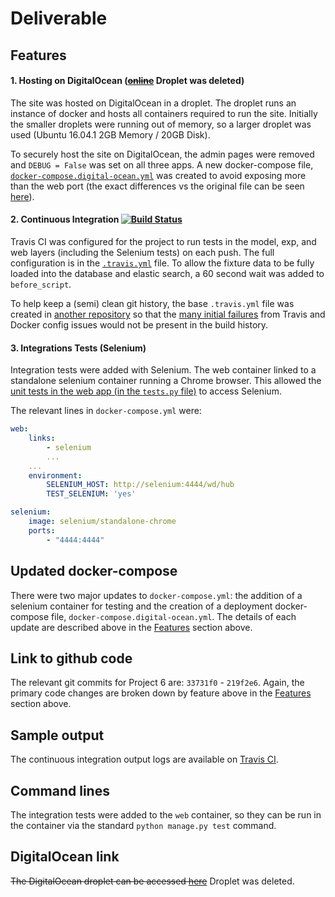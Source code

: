 # Deliverable

## Features

#### 1. Hosting on DigitalOcean (~~[online](http://138.197.36.61:8000/)~~ Droplet was deleted)

The site was hosted on DigitalOcean in a droplet. The droplet runs an instance of docker and hosts all containers required to run the site. Initially the smaller droplets were running out of memory, so a larger droplet was used (Ubuntu 16.04.1 2GB Memory / 20GB Disk).

To securely host the site on DigitalOcean, the admin pages were removed and `DEBUG = False` was set on all three apps. A new docker-compose file, [`docker-compose.digital-ocean.yml`](docker-compose.digital-ocean.yml) was created to avoid exposing more than the web port (the exact differences vs the original file can be seen [here](https://www.diffchecker.com/8lrDoG87)).

#### 2. Continuous Integration [![Build Status](https://travis-ci.org/ajvarshneya/nomad.svg?branch=master)](https://travis-ci.org/ajvarshneya/nomad)

Travis CI was configured for the project to run tests in the model, exp, and web layers (including the Selenium tests) on each push. The full configuration is in the [`.travis.yml`](.travis.yml) file. To allow the fixture data to be fully loaded into the database and elastic search, a 60 second wait was added to `before_script`.

To help keep a (semi) clean git history, the base `.travis.yml` file was created in [another repository](https://github.com/sdgennari/cs4501-isa-project) so that the [many initial failures](https://travis-ci.org/sdgennari/cs4501-isa-project/builds) from Travis and Docker config issues would not be present in the build history.

#### 3. Integrations Tests (Selenium)

Integration tests were added with Selenium. The web container linked to a standalone selenium container running a Chrome browser. This allowed the [unit tests in the web app (in the `tests.py` file)](web-app/nomad/web/tests.py) to access Selenium.

The relevant lines in `docker-compose.yml` were:
```yaml
web:
    links:
        - selenium
        ...
    ...
    environment:
        SELENIUM_HOST: http://selenium:4444/wd/hub
        TEST_SELENIUM: 'yes'

selenium:
    image: selenium/standalone-chrome
    ports:
        - "4444:4444"
```

## Updated docker-compose

There were two major updates to `docker-compose.yml`: the addition of a selenium container for testing and the creation of a deployment docker-compose file, `docker-compose.digital-ocean.yml`. The details of each update are described above in the [Features](#features) section above.


## Link to github code

The relevant git commits for Project 6 are: `33731f0` - `219f2e6`. Again, the primary code changes are broken down by feature above in the [Features](#features) section above.


## Sample output

The continuous integration output logs are available on [Travis CI](https://travis-ci.org/ajvarshneya/nomad/builds/180229656).


## Command lines

The integration tests were added to the `web` container, so they can be run in the container via the standard `python manage.py test` command.

## DigitalOcean link

~~The DigitalOcean droplet can be accessed [here](http://138.197.36.61:8000/)~~ Droplet was deleted.

